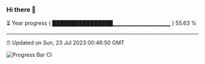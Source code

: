 ### Hi there 👋

⏳ Year progress { ████████████████▁▁▁▁▁▁▁▁▁▁▁▁▁▁ } 55.63 %

---

⏰ Updated on Sun, 23 Jul 2023 00:46:50 GMT

![Progress Bar CI](https://github.com/Shyam-Makwana/GitHub-Actions-Demo/workflows/Progress%20Bar%20CI/badge.svg)
